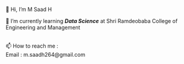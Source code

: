  👋 Hi, I’m M Saad H

 🌱 I’m currently learning ***Data Science*** at Shri Ramdeobaba College of Engineering and Management

<br>
📫 How to reach me :
<br> Email : m.saadh264@gmail.com

<!---
MoSaadH/MoSaadH is a ✨ special ✨ repository because its `README.md` (this file) appears on your GitHub profile.
You can click the Preview link to take a look at your changes.
--->
